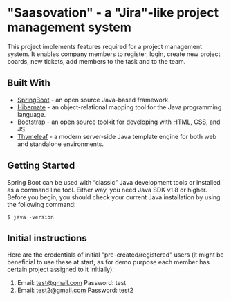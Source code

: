 # "Saasovation" - a "Jira"-like project management system

This project implements features required for a project management system. It enables company members to register, login, create new project boards, new tickets, add members to the task and to the team.

## Built With

* [SpringBoot](https://spring.io/projects/spring-boot) - an open source Java-based framework.
* [Hibernate](https://hibernate.org/) -  an object-relational mapping tool for the Java programming language.
* [Bootstrap](https://getbootstrap.com/) -  an open source toolkit for developing with HTML, CSS, and JS.
* [Thymeleaf](https://www.thymeleaf.org/) -  a modern server-side Java template engine for both web and standalone environments.


## Getting Started
Spring Boot can be used with “classic” Java development tools or installed as a command line tool. Either way, you need Java SDK v1.8 or higher. Before you begin, you should check your current Java installation by using the following command:

```
$ java -version
```

## Initial instructions
Here are the credentials of initial "pre-created/registered" users (it might be beneficial to use these at start, as for demo purpose each member has certain project assigned to it initially): 
1)	Email: test@gmail.com
Password: test
2)	Email: test2@gmail.com
Password: test2


